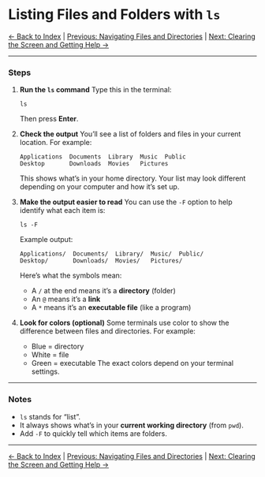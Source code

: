 # Listing Files and Folders with `ls`

[← Back to Index](README.md) | [Previous: Navigating Files and Directories](unix-shell-basics-pwd-ls-lv3.md) | [Next: Clearing the Screen and Getting Help →](unix-shell-basics-pwd-ls-lv5.md)

---

### Steps

1. **Run the `ls` command**
   Type this in the terminal:

   ```
   ls
   ```

   Then press **Enter**.

2. **Check the output**
   You’ll see a list of folders and files in your current location. For example:

   ```
   Applications  Documents  Library  Music  Public
   Desktop       Downloads  Movies   Pictures
   ```

   This shows what’s in your home directory. Your list may look different depending on your computer and how it’s set up.

3. **Make the output easier to read**
   You can use the `-F` option to help identify what each item is:

   ```
   ls -F
   ```

   Example output:

   ```
   Applications/  Documents/  Library/  Music/  Public/
   Desktop/       Downloads/  Movies/   Pictures/
   ```

   Here’s what the symbols mean:

   * A `/` at the end means it’s a **directory** (folder)
   * An `@` means it’s a **link**
   * A `*` means it’s an **executable file** (like a program)

4. **Look for colors (optional)**
   Some terminals use color to show the difference between files and directories. For example:

   * Blue = directory
   * White = file
   * Green = executable
     The exact colors depend on your terminal settings.

---

### Notes

* `ls` stands for “list”.
* It always shows what’s in your **current working directory** (from `pwd`).
* Add `-F` to quickly tell which items are folders.

---

[← Back to Index](README.md) | [Previous: Navigating Files and Directories](unix-shell-basics-pwd-ls-lv3.md) | [Next: Clearing the Screen and Getting Help →](unix-shell-basics-pwd-ls-lv5.md)

